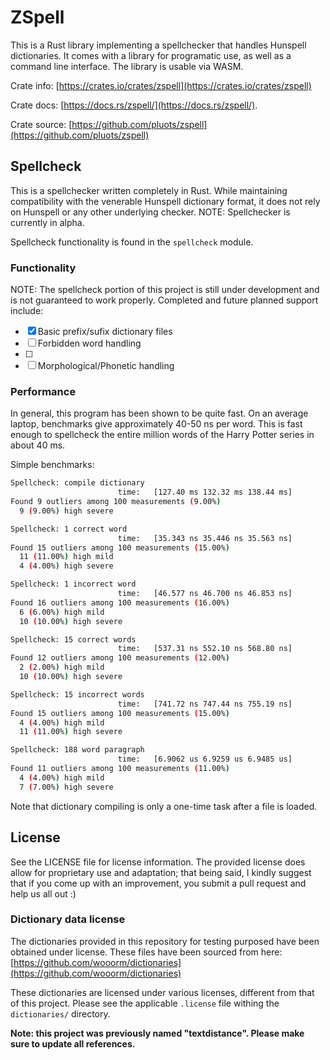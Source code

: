 # ZSpell

This is a Rust library implementing a spellchecker that handles Hunspell
dictionaries. It comes with a library for programatic use, as well as a command
line interface. The library is usable via WASM.

Crate info:
[https://crates.io/crates/zspell](https://crates.io/crates/zspell)

Crate docs:
[https://docs.rs/zspell/](https://docs.rs/zspell/).

Crate source:
[https://github.com/pluots/zspell](https://github.com/pluots/zspell)


## Spellcheck

This is a spellchecker written completely in Rust. While maintaining
compatibility with the venerable Hunspell dictionary format, it does not rely on
Hunspell or any other underlying checker. NOTE: Spellchecker is currently in
alpha.

Spellcheck functionality is found in the `spellcheck` module.

### Functionality

NOTE: The spellcheck portion of this project is still under development and is
not guaranteed to work properly. Completed and future planned support include:

- [x] Basic prefix/sufix dictionary files
- [ ] Forbidden word handling
- [ ]
- [ ] Morphological/Phonetic handling

### Performance

In general, this program has been shown to be quite fast. On an average laptop,
benchmarks give approximately 40-50 ns per word. This is fast enough to
spellcheck the entire million words of the Harry Potter series in about 40 ms.

<!-- In fact, it actually beats Hunspell in a simple spellcheck test on a very large
file. There is no guarantee that this performance will stay however, after
adding fuller features.

```bash
time hunspell -d dictionaries/en -l < tests/files/odyssey.txt > /dev/null
1.25s user 0.01s system 95% cpu 1.325 total

time ./target/release/zspell spell -d dictionaries/en < tests/files/odyssey.txt > /dev/null
0.17s user 0.01s system 91% cpu 0.199 total
``` -->

Simple benchmarks:

```bash
Spellcheck: compile dictionary
                        time:   [127.40 ms 132.32 ms 138.44 ms]
Found 9 outliers among 100 measurements (9.00%)
  9 (9.00%) high severe

Spellcheck: 1 correct word
                        time:   [35.343 ns 35.446 ns 35.563 ns]
Found 15 outliers among 100 measurements (15.00%)
  11 (11.00%) high mild
  4 (4.00%) high severe

Spellcheck: 1 incorrect word
                        time:   [46.577 ns 46.700 ns 46.853 ns]
Found 16 outliers among 100 measurements (16.00%)
  6 (6.00%) high mild
  10 (10.00%) high severe

Spellcheck: 15 correct words
                        time:   [537.31 ns 552.10 ns 568.80 ns]
Found 12 outliers among 100 measurements (12.00%)
  2 (2.00%) high mild
  10 (10.00%) high severe

Spellcheck: 15 incorrect words
                        time:   [741.72 ns 747.44 ns 755.19 ns]
Found 15 outliers among 100 measurements (15.00%)
  4 (4.00%) high mild
  11 (11.00%) high severe

Spellcheck: 188 word paragraph
                        time:   [6.9062 us 6.9259 us 6.9485 us]
Found 11 outliers among 100 measurements (11.00%)
  4 (4.00%) high mild
  7 (7.00%) high severe
```

Note that dictionary compiling is only a one-time task after a file is loaded.

## License

See the LICENSE file for license information. The provided license does allow
for proprietary use and adaptation; that being said, I kindly suggest that if
you come up with an improvement, you submit a pull request and help us all out
:)

### Dictionary data license

The dictionaries provided in this repository for testing purposed have been
obtained under license. These files have been sourced from here:
[https://github.com/wooorm/dictionaries](https://github.com/wooorm/dictionaries)

These dictionaries are licensed under various licenses, different from that of
this project. Please see the applicable `.license` file withing the
`dictionaries/` directory.

**Note: this project was previously named "textdistance". Please make sure to
update all references.**
